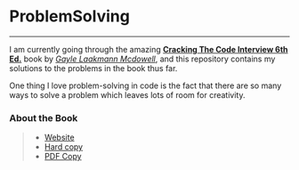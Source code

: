 # ProblemSolving

----------
I am currently going through the amazing [**Cracking The Code Interview 6th Ed.**](https://www.google.com/search?safe=strict&rlz=1C5CHFA_enUS790US790&sxsrf=ALeKk01NV_WX5Em19XKY5ZxLAqaPVpBk1Q:1598248113989&q=cracking+the+coding+interview+book&sa=X&ved=2ahUKEwiKmOOYkrPrAhXKs54KHUFWBvkQ7xYoAHoECB0QKA&biw=1309&bih=746) book by [*Gayle Laakmann Mcdowell*](https://www.google.com/search?safe=strict&sa=X&rlz=1C5CHFA_enUS790US790&sxsrf=ALeKk01QLE8nc3P2sVfDyGxb3Y4qbaY3Sg:1598248116837&q=Gayle+Laakmann+McDowell&stick=H4sIAAAAAAAAAOPgE-LVT9c3NMwyKcgyTSnLUeLSz9U3yM6pMLLI0ZLJTrbST8rPz9YvL8osKUnNiy_PL8q2SiwtycgvWsQq7p5YmZOq4JOYmJ2bmJen4Jvskl-empOzg5URAOu2-IFYAAAA&ved=2ahUKEwjzgpGakrPrAhXSr54KHUuQCmoQmxMoATAhegQIExAD&biw=1309&bih=746), and this repository contains my solutions to the problems in the book thus far. 

One thing I love problem-solving in code is the fact that there are so many ways to solve a problem which leaves lots of room for creativity.

### About the Book 

  >- [Website](http://www.crackingthecodinginterview.com/)
  >- [Hard copy](https://www.amazon.com/Cracking-Coding-Interview-Programming-Questions/dp/0984782850)
  >- [PDF Copy](https://www.academia.edu/38223757/Cracking_the_Coding_Interview_6th_Edition_189_Programming_Questions_and_Solutions)

